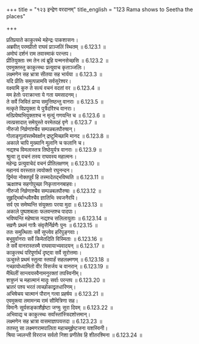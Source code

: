 +++
title = "१२३ इन्द्रेण वरदानम्"
title_english = "123 Rama shows to Seetha the places"

+++


  
प्रतिप्रयाते काकुत्स्थे महेन्द्रः पाकशासनः।  
अब्रवीत् परमप्रीतो राघवं प्राञ्जलिं स्थितम् ॥ 6.123.1 ॥   
अमोघं दर्शनं राम तवास्माकं परन्तप।  
प्रीतियुक्ताः स्म तेन त्वं ब्रूहि यन्मनसेच्छसि ॥ 6.123.2 ॥   
एवमुक्तस्तु काकुत्स्थः प्रत्युवाच कृताञ्जलिः।  
लक्ष्मणेन सह भ्रात्रा सीतया सह भार्यया ॥ 6.123.3 ॥   
यदि प्रीतिः समुत्पन्नामयि सर्वसुरेश्वर।  
वक्ष्यामि कुरु ते सत्यं वचनं वदतां वर ॥ 6.123.4 ॥   
मम हेतोः पराक्रान्ता ये गता यमसादनम्।  
ते सर्वे जिवितं प्राप्य समुत्तिष्ठन्तु वानराः ॥ 6.123.5 ॥   
मत्कृते विप्रयुक्ता ये पुत्रैर्दारैश्च वानराः।  
मत्प्रियेष्वभियुक्ताश्च न मृत्युं गणयन्ति च ॥ 6.123.6 ॥   
त्वत्प्रसादात् समेयुस्ते वरमेतदहं वृणे ॥ 6.123.7 ॥   
नीरुजो निर्व्रणांश्चैव सम्पन्नबलपौरुषान्।  
गोलाङ्गूलांस्तथैवर्क्षान् द्रष्टुमिच्छामि मानद ॥ 6.123.8 ॥   
अकाले चापि मुख्यानि मूलानि च फलानि च।  
नद्यश्च विमलास्तत्र तिष्ठेयुर्यत्र वानराः ॥ 6.123.9 ॥   
श्रुत्वा तु वचनं तस्य राघवस्य महात्मनः।  
महेन्द्रः प्रत्युवाचेदं वचनं प्रीतिलक्षणम् ॥ 6.123.10 ॥   
महानयं वरस्तात त्वयोक्तो रघुनन्दन।  
द्विर्मया नोक्तपूर्वं हि तस्मादेतद्भविष्यति ॥ 6.123.11 ॥   
ऋक्षाश्च सहगोपुच्छा निकृत्ताननबाहवः।  
नीरुजो निर्व्रणाश्चैव सम्पन्नबलपौरुषाः ॥ 6.123.12 ॥   
सुहृद्भिर्बान्धवैश्चैव ज्ञातिभिः स्वजनैरपि।  
सर्व एव समेष्यन्ति संयुक्ताः परया मुदा ॥ 6.123.13 ॥   
अकाले पुष्पशबलाः फलवन्तश्च पादपाः।  
भविष्यन्ति महेष्वास नद्यश्च सलिलायुताः ॥ 6.123.14 ॥   
सव्रणैः प्रथमं गात्रैः संवृत्तैर्निर्व्रणैः पुनः ॥ 6.123.15 ॥   
ततः समुत्थिताः सर्वे सुप्त्वेव हरिपुङ्गवाः।  
बभूवुर्वानराः सर्वे किमेतदिति विस्मिताः ॥ 6.123.16 ॥   
ते सर्वे वानरास्तस्मै राघवायाभ्यवादयन् ॥ 6.123.17 ॥   
काकुत्स्थं परिपूर्णार्थं दृष्ट्वा सर्वे सुरोत्तमाः।  
ऊचुस्ते प्रथमं स्तुत्वा स्तवार्हं सहलक्ष्मणम् ॥ 6.123.18 ॥   
गच्छायोध्यामितो वीर विसर्जय च वानरान् ॥ 6.123.19 ॥   
मैथिलीं सान्त्वयस्वैनामनुरक्तां तपस्विनीम्।  
शत्रुघ्नं च महात्मानं मातॄः सर्वाः परन्तप ॥ 6.123.20 ॥   
भ्रातरं पश्य भरतं त्वच्छोकाद्व्रतधारिणम्।  
अभिषेचय चात्मानं पौरान् गत्वा प्रहर्षय ॥ 6.123.21 ॥   
एवमुक्त्वा तमामन्त्र्य रामं सौमित्रिणा सह।  
विमानैः सूर्यसङ्काशैर्हृष्टा जग्मुः सुरा दिवम् ॥ 6.123.22 ॥   
अभिवाद्य च काकुत्स्थः सर्वांस्तांस्त्रिदशोत्तमान्।  
लक्ष्मणेन सह भ्रात्रा वासमाज्ञापयत्तदा ॥ 6.123.23 ॥   
ततस्तु सा लक्ष्मणरामपालिता महाचमूर्हृष्टजना यशस्विनी।  
श्रिया ज्वलन्ती विरराज सर्वतो निशा प्रणीतेव हि शीतरश्मिना ॥ 6.123.24 ॥   
